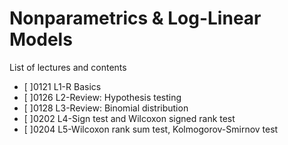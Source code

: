 # Nonparametrics & Log-Linear Models

List of lectures and contents

- [ ]0121 L1-R Basics
- [ ]0126 L2-Review: Hypothesis testing
- [ ]0128 L3-Review: Binomial distribution
- [ ]0202 L4-Sign test and Wilcoxon signed rank test
- [ ]0204 L5-Wilcoxon rank sum test, Kolmogorov-Smirnov test
